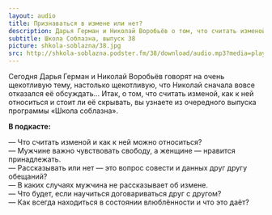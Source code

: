 ```yaml
---
layout: audio
title: Признаваться в измене или нет?
description: Дарья Герман и Николай Воробьёв о том, что считать изменой, как к ней относиться и стоит ли её скрывать.
subtitle: Школа Соблазна, выпуск 38
picture: shkola-soblazna/38.jpg
src: http://shkola-soblazna.podster.fm/38/download/audio.mp3?media=player
---
```


Сегодня Дарья Герман и Николай Воробьёв говорят на очень щекотливую тему, настолько щекотливую, что Николай сначала вовсе отказался её обсуждать... Итак, о том, что считать изменой, как к ней относиться и стоит ли её скрывать, вы узнаете из очередного выпуска программы «Школа соблазна».

**В подкасте:**

— Что считать изменой и как к ней можно относиться?  
— Мужчине важно чувствовать свободу, а женщине — нравится принадлежать.  
— Рассказывать или нет — это вопрос совести и данных друг другу обещаний?  
— В каких случаях мужчина не рассказывает об измене.  
— Что будет, если научиться договариваться друг с другом?  
— Как всегда находиться в состоянии влюблённости и что это даёт?   
